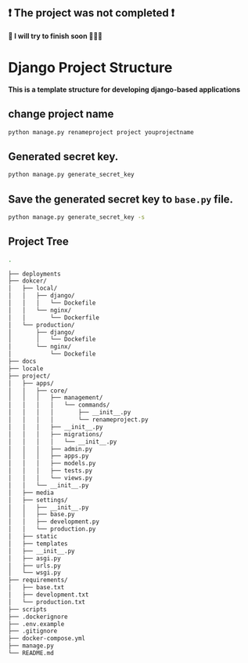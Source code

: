 ## ❗️ The project was not completed ❗️ 
**🙂 I will try to finish soon 👨🏼‍💻**

# Django Project Structure

**This is a template structure for developing django-based applications**


## change project name
```sh
python manage.py renameproject project youprojectname
```

## Generated secret key.
```sh
python manage.py generate_secret_key
```
## Save the generated secret key to `base.py` file.
```sh
python manage.py generate_secret_key -s
```


## Project Tree
```bash
.

├── deployments
├── dokcer/
│   ├── local/
│   │   ├── django/
│   │   │   └── Dockefile
│   │   └── nginx/
│   │       └── Dockerfile
│   └── production/
│       ├── django/
│       │   └── Dockefile
│       └── nginx/
│           └── Dockefile
├── docs
├── locale
├── project/
│   ├── apps/
│   │   ├── core/
│   │   │   ├── management/
│   │   │   │   └── commands/
│   │   │   │       ├── __init__.py
│   │   │   │       └── renameproject.py
│   │   │   ├── __init__.py
│   │   │   ├── migrations/
│   │   │   │   └── __init__.py
│   │   │   ├── admin.py
│   │   │   ├── apps.py
│   │   │   ├── models.py
│   │   │   ├── tests.py
│   │   │   └── views.py
│   │   └── __init__.py
│   ├── media
│   ├── settings/
│   │   ├── __init__.py
│   │   ├── base.py
│   │   ├── development.py
│   │   └── production.py
│   ├── static
│   ├── templates
│   ├── __init__.py
│   ├── asgi.py
│   ├── urls.py
│   └── wsgi.py
├── requirements/
│   ├── base.txt
│   ├── development.txt
│   └── production.txt
├── scripts
├── .dockerignore
├── .env.example
├── .gitignore
├── docker-compose.yml
├── manage.py
└── README.md
```